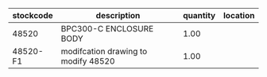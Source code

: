 |stockcode|description|quantity|location|
|---------|-----------|--------|--------|
|48520|BPC300-C ENCLOSURE BODY|1.00||
|48520-F1|modifcation drawing to modify 48520|1.00||
